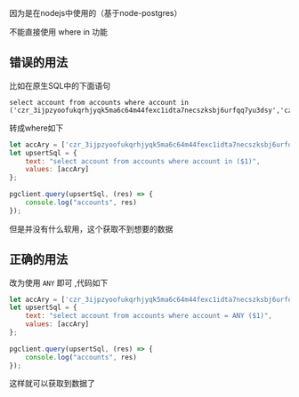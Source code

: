 因为是在nodejs中使用的（基于node-postgres）

不能直接使用 where in 功能

## 错误的用法

比如在原生SQL中的下面语句

```postgresql
select account from accounts where account in 
('czr_3ijpzyoofukqrhjyqk5ma6c64m44fexc1idta7necszksbj6urfqq7yu3dsy','czr_1aptm6u579y1gx548hj7nmehtu3jmduxmp9pwm4abxyiartcd5kd4ofw1dyd')
```

转成where如下

```javascript
let accAry = ['czr_3ijpzyoofukqrhjyqk5ma6c64m44fexc1idta7necszksbj6urfqq7yu3dsy', 'czr_1aptm6u579y1gx548hj7nmehtu3jmduxmp9pwm4abxyiartcd5kd4ofw1dyd'];
let upsertSql = {
    text: "select account from accounts where account in ($1)",
    values: [accAry]
};
 
pgclient.query(upsertSql, (res) => {
    console.log("accounts", res)
});
```

但是并没有什么软用，这个获取不到想要的数据

## 正确的用法

改为使用 `ANY` 即可 ,代码如下

```javascript
let accAry = ['czr_3ijpzyoofukqrhjyqk5ma6c64m44fexc1idta7necszksbj6urfqq7yu3dsy', 'czr_1aptm6u579y1gx548hj7nmehtu3jmduxmp9pwm4abxyiartcd5kd4ofw1dyd'];
let upsertSql = {
    text: "select account from accounts where account = ANY ($1)",
    values: [accAry]
};
 
pgclient.query(upsertSql, (res) => {
    console.log("accounts", res)
});
```

这样就可以获取到数据了